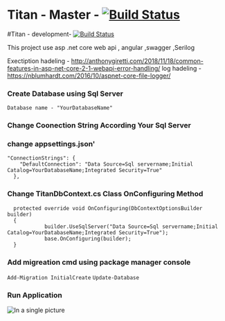 
# Titan - Master -  [![Build Status](https://dev.azure.com/kasunysoft0664/Titan/_apis/build/status/Kasunjith-Bimal.Titan?branchName=master)](https://dev.azure.com/kasunysoft0664/Titan/_build/latest?definitionId=1&branchName=master)


#Titan - development- [![Build Status](https://dev.azure.com/kasunysoft0664/Titan%20Development/_apis/build/status/Kasunjith-Bimal.Titan?branchName=development)](https://dev.azure.com/kasunysoft0664/Titan%20Development/_build/latest?definitionId=2&branchName=development)


This project use asp .net core web api , angular ,swagger ,Serilog

Exectiption hadeling - http://anthonygiretti.com/2018/11/18/common-features-in-asp-net-core-2-1-webapi-error-handling/
log hadeling - https://nblumhardt.com/2016/10/aspnet-core-file-logger/


### Create Database using Sql Server 

```Database name - "YourDatabaseName"```

### Change Coonection String According Your Sql Server
### change appsettings.json'

```
"ConnectionStrings": {
    "DefaultConnection": "Data Source=Sql servername;Initial Catalog=YourDatabaseName;Integrated Security=True"
  },
```
### Change TitanDbContext.cs Class OnConfiguring Method 

```'
  protected override void OnConfiguring(DbContextOptionsBuilder builder)
  {
            builder.UseSqlServer("Data Source=Sql servername;Initial Catalog=YourDatabaseName;Integrated Security=True");
            base.OnConfiguring(builder);
  }
```
### Add migreation cmd using package manager console 

```Add-Migration InitialCreate```
```Update-Database```

### Run Application 

![In a single picture](https://github.com/Kasunjith-Bimal/Titan/blob/master/Images/SwaggerUI.jpg)
